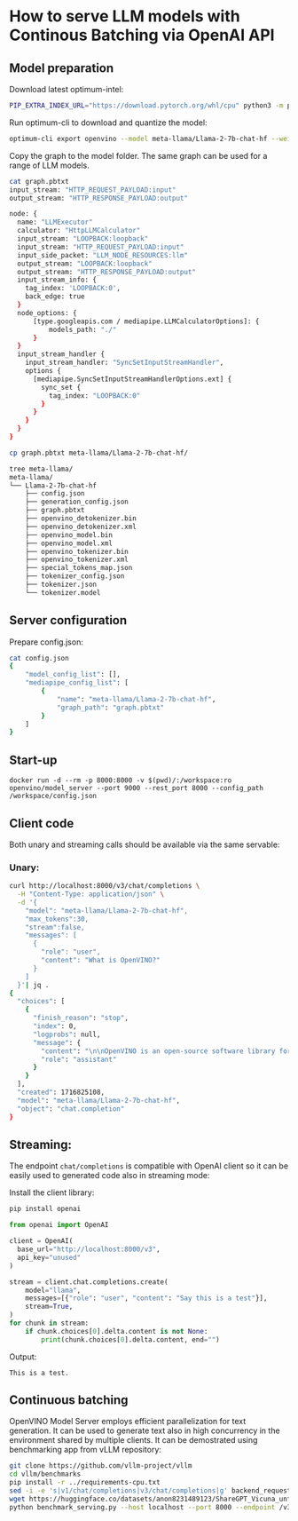 # How to serve LLM models with Continous Batching via OpenAI API

## Model preparation
Download latest optimum-intel:
```bash
PIP_EXTRA_INDEX_URL="https://download.pytorch.org/whl/cpu" python3 -m pip install "optimum-intel[nncf,openvino]"@git+https://github.com/huggingface/optimum-intel.git openvino-tokenizers
```

Run optimum-cli to download and quantize the model:
```bash
optimum-cli export openvino --model meta-llama/Llama-2-7b-chat-hf --weight-format int8 meta-llama/Llama-2-7b-chat-hf
```
Copy the graph to the model folder. The same graph can be used for a range of LLM models.
```bash
cat graph.pbtxt
input_stream: "HTTP_REQUEST_PAYLOAD:input"
output_stream: "HTTP_RESPONSE_PAYLOAD:output"

node: {
  name: "LLMExecutor"
  calculator: "HttpLLMCalculator"
  input_stream: "LOOPBACK:loopback"
  input_stream: "HTTP_REQUEST_PAYLOAD:input"
  input_side_packet: "LLM_NODE_RESOURCES:llm"
  output_stream: "LOOPBACK:loopback"
  output_stream: "HTTP_RESPONSE_PAYLOAD:output"
  input_stream_info: {
    tag_index: 'LOOPBACK:0',
    back_edge: true
  }
  node_options: {
      [type.googleapis.com / mediapipe.LLMCalculatorOptions]: {
          models_path: "./"
      }
  }
  input_stream_handler {
    input_stream_handler: "SyncSetInputStreamHandler",
    options {
      [mediapipe.SyncSetInputStreamHandlerOptions.ext] {
        sync_set {
          tag_index: "LOOPBACK:0"
        }
      }
    }
  }
}

cp graph.pbtxt meta-llama/Llama-2-7b-chat-hf/

tree meta-llama/
meta-llama/
└── Llama-2-7b-chat-hf
    ├── config.json
    ├── generation_config.json
    ├── graph.pbtxt
    ├── openvino_detokenizer.bin
    ├── openvino_detokenizer.xml
    ├── openvino_model.bin
    ├── openvino_model.xml
    ├── openvino_tokenizer.bin
    ├── openvino_tokenizer.xml
    ├── special_tokens_map.json
    ├── tokenizer_config.json
    ├── tokenizer.json
    └── tokenizer.model

```

## Server configuration
Prepare config.json:
```bash
cat config.json
{
    "model_config_list": [],
    "mediapipe_config_list": [
        {
            "name": "meta-llama/Llama-2-7b-chat-hf",
            "graph_path": "graph.pbtxt"
        }
    ]
}
```


## Start-up
```
docker run -d --rm -p 8000:8000 -v $(pwd)/:/workspace:ro openvino/model_server --port 9000 --rest_port 8000 --config_path /workspace/config.json
```

## Client code

Both unary and streaming calls should be available via the same servable:

### Unary:
```bash
curl http://localhost:8000/v3/chat/completions \
  -H "Content-Type: application/json" \
  -d '{
    "model": "meta-llama/Llama-2-7b-chat-hf",
    "max_tokens":30,
    "stream":false,
    "messages": [
      {
        "role": "user",
        "content": "What is OpenVINO?"
      }
    ]
  }'| jq .
{
  "choices": [
    {
      "finish_reason": "stop",
      "index": 0,
      "logprobs": null,
      "message": {
        "content": "\n\nOpenVINO is an open-source software library for deep learning inference that is designed to optimize and run deep learning models on a variety",
        "role": "assistant"
      }
    }
  ],
  "created": 1716825108,
  "model": "meta-llama/Llama-2-7b-chat-hf",
  "object": "chat.completion"
}
```

## Streaming:

The endpoint `chat/completions` is compatible with OpenAI client so it can be easily used to generated code also in streaming mode:

Install the client library:
```bash
pip install openai
```

```python
from openai import OpenAI

client = OpenAI(
  base_url="http://localhost:8000/v3",
  api_key="unused"
)

stream = client.chat.completions.create(
    model="llama",
    messages=[{"role": "user", "content": "Say this is a test"}],
    stream=True,
)
for chunk in stream:
    if chunk.choices[0].delta.content is not None:
        print(chunk.choices[0].delta.content, end="")
```

Output:
```
This is a test.
```

## Continuous batching

OpenVINO Model Server employs efficient parallelization for text generation. It can be used to generate text also in high concurrency in the environment shared by multiple clients.
It can be demostrated using benchmarking app from vLLM repository:
```bash
git clone https://github.com/vllm-project/vllm
cd vllm/benchmarks
pip install -r ../requirements-cpu.txt
sed -i -e 's|v1/chat/completions|v3/chat/completions|g' backend_request_func.py  # allow calls to endpoint with v3 instead of v1 like in vLLM
wget https://huggingface.co/datasets/anon8231489123/ShareGPT_Vicuna_unfiltered/resolve/main/ShareGPT_V3_unfiltered_cleaned_split.json  # sample dataset
python benchmark_serving.py --host localhost --port 8000 --endpoint /v3/chat/completions --backend openai-chat --model meta-llama/Llama-2-7b-chat-hf --dataset-path ShareGPT_V3_unfiltered_cleaned_split.json  --num-prompts 1000 --request-rate 1

```